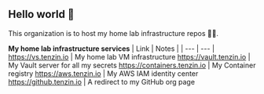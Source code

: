 ## Hello world 👋
This organization is to host my home lab infrastructure repos 🏡🎐.

**My home lab infrastructure services**
| Link | Notes |
| --- | --- |
https://vs.tenzin.io | My home lab VM infrastructure
https://vault.tenzin.io | My Vault server for all my secrets
https://containers.tenzin.io | My Container registry 
https://aws.tenzin.io | My AWS IAM identity center
https://github.tenzin.io | A redirect to my GitHub org page
